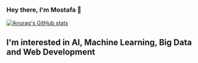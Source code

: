 ### Hey there, I'm Mostafa 👋  

[![Anurag's GitHub stats](https://github-readme-stats.vercel.app/api?username=mostafa-A48&count_private=true&show_icons=true&theme=dark&hide_border=true&bg_color=45deg,#0f0,#ff0)](https://github.com/anuraghazra/github-readme-stats)

## I'm interested in AI, Machine Learning, Big Data and Web Development
